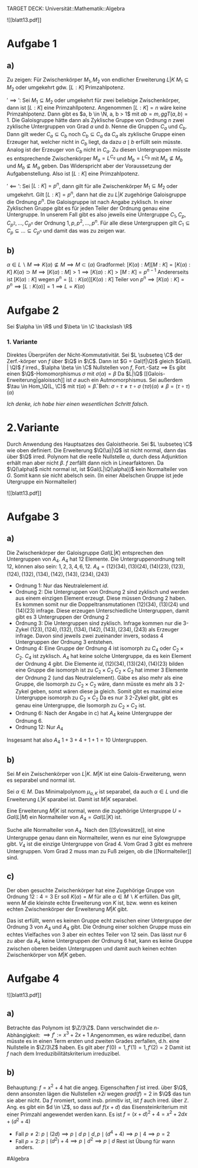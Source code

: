 TARGET DECK: Universität::Mathematik::Algebra

$\newcommand{\Q}{\mathbb Q}$
$\newcommand{\R}{\mathbb R}$
$\newcommand{\C}{\mathbb C}$
$\newcommand{\F}{\mathbb F}$
$\newcommand{\Z}{\mathbb Z}$
$\newcommand{\a}{\alpha}$


![[blatt13.pdf]]
# Aufgabe 1
## a)
Zu zeigen:
Für Zwischenkörper $M_1, M_2$ von endlicher Erweiterung $L|K$
$M_1 \subseteq M_2$ oder umgekehrt gdw. $[L:K]$ Primzahlpotenz.

$'\implies':$ Sei $M_1 \subseteq M_2$ oder umgekehrt für zwei beliebige Zwischenkörper, dann ist $[L:K]$ eine Primzahllpotenz.
Angenommen $[L:K] = n$ wäre keine Primzahlpotenz. Dann gibt es $a, b \in \N, a, b > 1$ mit $ab = m, ggT(a, b) = 1$. 
Die Galoisgruppe hätte dann als Zyklische Gruppe von Ordnung $n$ zwei zyklische Untergruppen von Grad $a$ und $b$. Nenne die Gruppen $C_a$ und $C_b$. Dann gilt weder $C_a \subseteq C_b$ noch $C_b \subseteq C_a$ da $C_a$ als zyklische Gruppe einen Erzeuger hat, welcher nicht in $C_b$ liegt, da dazu $a\mid b$ erfüllt sein müsste. Analog ist der Erzeuger von $C_b$ nicht in $C_a$.
Zu diesen Untergruppen müsste es entsprechende Zwischenkörper $M_a = L^{C_q}$ und $M_b = L^{C_b}$ mit  $M_a \nsubseteq M_b$ und $M_b \nsubseteq M_a$ geben. Das Widerspricht aber der Voraussetzung der Aufgabenstellung. Also ist $[L:K]$ eine Primzahlpotenz.

$'\impliedby':$ Sei $[L:K] = p^n$, dann gilt für alle Zwischenkörper $M_1 \subseteq M_2$ oder umgekehrt.
Gilt $[L:K] = p^n$, dann hat die zu $L|K$ zugehörige Galoisgruppe die Ordnung $p^n$.
Die Galoisgruppe ist nach Angabe zyklisch. In einer Zyklischen Gruppe gibt es für jeden Teiler der Ordnung genau eine Untergruppe. In unserem Fall gibt es also jeweils eine Untergruppe $C_1, C_p, C_{p^2}, ..., C_{p^n}$ der Ordnung $1, p,p^2, ..., p^n$.
Für alle diese Untergruppen gilt $C_1 \subseteq C_p \subseteq ... \subseteq C_{p^n}$ und damit das was zu zeigen war.

## b)
$\alpha \in L \backslash M \implies K(\alpha) \nsubseteq M \implies M \subset (\alpha)$
Gradformel: $[K(\alpha): M ][M :K] = [K(\alpha):K]$
$K(\alpha) \supset M \implies [K(\alpha):M]>1 \implies [K(\alpha): K]>[M:K] = p^{n-1}$
Andererseits ist $[K(\alpha):K]$ wegen $p^n=[L:K(\alpha)][K(\alpha):K]$ Teiler von $p^n \implies [K(\alpha):K] = p^n \implies [L:K(\alpha)]=1 \implies L = K(\alpha)$ 



# Aufgabe 2
Sei $\alpha \in \R$ und $\beta \in \C \backslash \R$
### 1. Variante
Direktes Überprüfen der Nicht-Kommutativität.
Sei $L \subseteq \C$ der Zerf.-körper von $f$ über $\Q$ in $\C$.
Dann ist $G = Gal(f|\Q)$ gleich $Gal(L | \Q)$
$f$ irred., $\alpha \beta \in \C$ Nullstellen von $f$, Fort.-Satz $\implies$ Es gibt einen $\Q$-Homomorphismus $\sigma$ mit $\sigma(\alpha) = \beta$
Da $L|\Q$ [[Galois-Erweiterung|galoissch]] ist $\sigma$ auch ein Autmomorphismus.
Sei außerdem $\tau \in Hom_\Q(L,  \C)$ mit $\tau(\alpha) = \bar \beta$.
Beh: $\sigma \circ \tau \neq \tau \circ \sigma$
$(\tau\sigma)(\alpha) \neq \beta = (\tau\circ \tau)(\alpha)$

*Ich denke, ich habe hier einen wesentlichen Schritt falsch.*

# 2.Variante
Durch Anwendung des Hauptsatzes des Galoistheorie.
Sei $L \subseteq \C$ wie oben definiert. Die Erweiterung $\Q(\a)|\Q$ ist nicht normal, dann das über $\Q$ irred. Polynom hat die reelle Nullstelle $\alpha$, durch dess Adjunktion erhält man aber nicht $\beta$. $f$ zerfällt dann nich in Linearfaktoren.
Da $\Q(\alpha)$ nicht normal ist, ist $Gal(L|\Q(\alpha))$ kein Normalteiler von $G$. Somit kann sie nicht abelsch sein. (In einer Abelschen Gruppe ist jede Utergruppe ein Normalteiler)

![[blatt13.pdf]]


# Aufgabe 3
## a)
Die Zwischenkörper der Galoisgruppe $Gal(L|K)$ entsprechen den Untergruppen von $A_4$. $A_4$ hat $12$ Elemente. Die Untergruppenordnung teilt $12$, können also sein: $1, 2, 3, 4, 6, 12$.
$A_4 = (12)(34), (13)(24), (14)(23), (123), (124), (132), (134), (142), (143), (234), (243)$
- Ordnung $1$: Nur das Neutralelement $id$.
- Ordnung $2$: Die Untergruppen von Ordnung $2$ sind zyklisch und werden aus einem einzigen Element erzeugt. Diese müssen Ordnung $2$ haben. Es kommen somit nur die Doppeltransmutationen $(12)(34)$, $(13)(24)$ und $(14)(23)$ infrage. Diese erzeugen Unterschiedliche Untergruppen, damit gibt es $3$ Untergruppen der Ordnung $2$
- Ordnung $3$: Die Untergruppen sind zyklisch. Infrage kommen nur die 3-Zykel $(123), (124), (132), (134), (142), (143), (234), (243)$ als Erzeuger infrage. Davon sind jeweils zwei zueinander invers, sodass $4$ Untergruppen der Ordnung $3$ entstehen.
- Ordnung 4: 
Eine Gruppe der Ordnung $4$ ist isomorph zu $C_4$ oder $C_2 \times C_2$. 
$C_4$ ist zyklisch. $A_4$ hat keine solche Untergruppe, da es kein Element der Ordnung $4$ gibt.
Die Elemente $id, (12)(34), (13)(24), (14)(23)$ bilden eine Gruppe die isomorph ist zu $C_2 \times C_2$ 
$C_2 \times C_2$ hat immer $3$ Elemente der Ordnung $2$ (und das Neutralelement). Gäbe es also mehr als eine Gruppe, die Isomorph zu $C_2 \times C_2$ wäre, dann müsste es mehr als $3$ 2-Zykel geben, sonst wären diese ja gleich. Somit gibt es maximal eine Untergruppe isomorph zu $C_2 \times C_2$
Da es nur $3$ $2$-Zykel gibt, gibt es genau eine Untergruppe, die Isomorph zu $C_2 \times C_2$ ist.
- Ordnung $6$:
Nach der Angabe in c) hat $A_4$ keine Untergruppe der Ordnung $6$.
- Ordnung $12$: Nur $A_4$

Insgesamt hat also $A_4$ $1+3+4+1+1 = 10$ Untergruppen.


## b)
Sei $M$ ein Zwischenkörper von $L|K$.
$M|K$ ist eine Galois-Erweiterung, wenn es separabel und normal ist.

Sei $\alpha \in M$. Das Minimalpolynom $\mu_{\alpha, K}$ ist separabel, da auch $\alpha \in L$ und die Erweiterung $L|K$ sparabel ist.
Damit ist $M|K$ separabel.

Eine Erweiterung $M|K$ ist normal, wenn die zugehörige Untergruppe $U = Gal(L|M)$ ein Normalteiler von $A_4 = Gal(L|K)$ ist. 

Suche alle Normalteiler von $A_4$. 
Nach den [[Sylowsätze]], ist eine Untergruppe genau dann ein Normalteiler, wenn es nur eine Sylowgruppe gibt. $V_4$ ist die einzige Untergruppe von Grad $4$.
Vom Grad $3$ gibt es mehrere Untergruppen. Vom Grad $2$ muss man zu Fuß zeigen, ob die [[Normalteiler]] sind.



## c)

Der oben gesuchte Zwischenkörper hat eine Zugehörige Gruppe von Ordnung $12:4 = 3$
Er soll $K(\alpha) = M$ für alle $\alpha \in M \backslash K$ erfüllen. Das gilt, wenn $M$ die kleinste echte Erweiterung von $K$ ist, bzw. wenn es keinen echten Zwischenkörper der Erweiterung $M|K$ gibt.

Das ist erfüllt, wenn es keinen Gruppe echt zwischen einer Untergruppe der Ordnung 3 von $A_4$ und $A_4$ gibt.
Die Ordnung einer solchen Gruppe muss ein echtes Vielfaches von $3$ aber ein echtes Teiler von $12$ sein. Das lässt nur $6$ zu aber da $A_4$ keine Untergruppen der Ordnung $6$ hat, kann es keine Gruppe zwischen oberen beiden Untergruppen und damit auch keinen echten Zwischenkörper von $M|K$ geben.

# Aufgabe 4
![[blatt13.pdf]]
## a)
Betrachte das Polynom ist $\Z/3\Z$. Dann verschwindet die $n$-Abhängigkeit:
$\implies f' := x^3 + 2x + 1$
Angenommen, es wäre reduzibel, dann müsste es in einen Term ersten und zweiten Grades zerfallen, d.h. eine Nullstelle in $\Z/3\Z$ haben. Es gilt aber $f'(0) = 1, f'(1) = 1, f'(2) = 2$
Damit ist $f$ nach dem Irreduzibilitätskriterium irreduzibel.

## b)
Behauptung: $f = x^2+4$ hat die angeg. Eigenschaften
$f$ ist irred. über $\Q$, denn ansonsten lägen die Nullstellen $\pm 2i$ wegen $grad(f) = 2$ in $\Q$ das tun sie aber nicht.
Da $f$ nromiert, somit insb. primitiv ist, ist $f$ auch irred. über $\mathbb{Z}$. Ang. es gibt ein $d \in \Z$, so dass auf $f(x+d)$ das Eisensteinkriterium mit einer Primzahl angewendet werden kann.
Es ist $f = (x+d)^2+4 = x^2 + 2dx + (d^2 + 4)$
- Fall $p \neq 2$:
$p \mid (2d) \implies p \mid d$
$p \mid d, p \mid (d^4+4) \implies p \mid 4 \implies p = 2$
- Fall $p = 2:$
$p \mid (d^2)+4 \implies p \mid d^2 \implies p \mid d$ Rest ist Übung für wann anders.

#Algebra 


